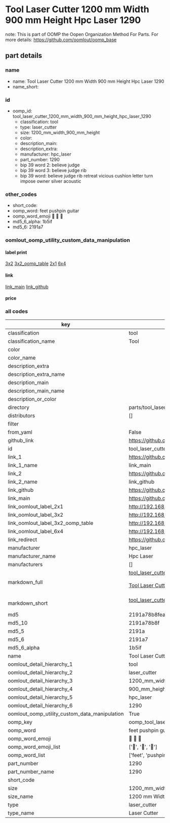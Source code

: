 # Tool Laser Cutter 1200 mm Width 900 mm Height Hpc Laser 1290  

note: This is part of OOMP the Oopen Organization Method For Parts. For more details: https://github.com/oomlout/oomp_base

##  part details
  







### name
* name: Tool Laser Cutter 1200 mm Width 900 mm Height Hpc Laser 1290
* name_short: 
### id
* oomp_id: tool_laser_cutter_1200_mm_width_900_mm_height_hpc_laser_1290
  * classification: tool
  * type: laser_cutter
  * size: 1200_mm_width_900_mm_height
  * color: 
  * description_main: 
  * description_extra: 
  * manufacturer: hpc_laser
  * part_number: 1290
  * bip 39 word 2: believe judge
  * bip 39 word 3: believe judge rib
  * bip 39 word: believe judge rib retreat vicious cushion letter turn impose owner silver acoustic

### other_codes
* short_code: 
* oomp_word: feet pushpin guitar
* oomp_word_emoji :feet: :pushpin: :guitar:
* md5_6_alpha: 1b5if
* md5_6: 2191a7






### oomlout_oomp_utility_custom_data_manipulation
#### label print
[3x2](http://192.168.1.245:1112/?label=oomp%201b5if)
[3x2_oomp_table](http://192.168.1.108:1112/?label=oomp%201b5if)
[2x1](http://192.168.1.242:1112/?label=oomp%201b5if)
[6x4](http://192.168.1.55:1112/?label=oomp%201b5if)    

#### link

[link_main](https://github.com/oomlout/oomlout_oomp_version_1_messy/tree/main/parts/tool_laser_cutter_1200_mm_width_900_mm_height_hpc_laser_1290) [link_github](https://github.com/oomlout/oomlout_oomp_version_1_messy/tree/main/parts/tool_laser_cutter_1200_mm_width_900_mm_height_hpc_laser_1290)                             

#### price







### all codes 
| key | value |  
| --- | --- |  
| classification | tool |  
| classification_name | Tool |  
| color |  |  
| color_name |  |  
| description_extra |  |  
| description_extra_name |  |  
| description_main |  |  
| description_main_name |  |  
| description_or_color |   |  
| directory | parts/tool_laser_cutter_1200_mm_width_900_mm_height_hpc_laser_1290 |  
| distributors | [] |  
| filter |  |  
| from_yaml | False |  
| github_link | https://github.com/oomlout/oomlout_oomp_part_src/tree/main/parts/tool_laser_cutter_1200_mm_width_900_mm_height_hpc_laser_1290 |  
| id | tool_laser_cutter_1200_mm_width_900_mm_height_hpc_laser_1290 |  
| link_1 | https://github.com/oomlout/oomlout_oomp_version_1_messy/tree/main/parts/tool_laser_cutter_1200_mm_width_900_mm_height_hpc_laser_1290 |  
| link_1_name | link_main |  
| link_2 | https://github.com/oomlout/oomlout_oomp_version_1_messy/tree/main/parts/tool_laser_cutter_1200_mm_width_900_mm_height_hpc_laser_1290 |  
| link_2_name | link_github |  
| link_github | https://github.com/oomlout/oomlout_oomp_version_1_messy/tree/main/parts/tool_laser_cutter_1200_mm_width_900_mm_height_hpc_laser_1290 |  
| link_main | https://github.com/oomlout/oomlout_oomp_version_1_messy/tree/main/parts/tool_laser_cutter_1200_mm_width_900_mm_height_hpc_laser_1290 |  
| link_oomlout_label_2x1 | http://192.168.1.242:1112/?label=oomp%201b5if |  
| link_oomlout_label_3x2 | http://192.168.1.245:1112/?label=oomp%201b5if |  
| link_oomlout_label_3x2_oomp_table | http://192.168.1.108:1112/?label=oomp%201b5if |  
| link_oomlout_label_6x4 | http://192.168.1.55:1112/?label=oomp%201b5if |  
| link_redirect | https://github.com/oomlout/oomlout_oomp_version_1_messy/tree/main/parts/tool_laser_cutter_1200_mm_width_900_mm_height_hpc_laser_1290 |  
| manufacturer | hpc_laser |  
| manufacturer_name | Hpc Laser |  
| manufacturers | [] |  
| markdown_full | [tool_laser_cutter_1200_mm_width_900_mm_height_hpc_laser_1290](none)<br>[](none)<br>[Tool Laser Cutter 1200 Mm Width 900 Mm Height Hpc Laser 1290](none)<br><br> |  
| markdown_short | [tool_laser_cutter_1200_mm_width_900_mm_height_hpc_laser_1290](none)<br><br> |  
| md5 | 2191a78b8fead010d9f9cb8171de28a5 |  
| md5_10 | 2191a78b8f |  
| md5_5 | 2191a |  
| md5_6 | 2191a7 |  
| md5_6_alpha | 1b5if |  
| name | Tool Laser Cutter 1200 mm Width 900 mm Height Hpc Laser 1290 |  
| oomlout_detail_hierarchy_1 | tool |  
| oomlout_detail_hierarchy_2 | laser_cutter |  
| oomlout_detail_hierarchy_3 | 1200_mm_width |  
| oomlout_detail_hierarchy_4 | 900_mm_height |  
| oomlout_detail_hierarchy_5 | hpc_laser |  
| oomlout_detail_hierarchy_6 | 1290 |  
| oomlout_oomp_utility_custom_data_manipulation | True |  
| oomp_key | oomp_tool_laser_cutter_1200_mm_width_900_mm_height_hpc_laser_1290 |  
| oomp_word | feet pushpin guitar |  
| oomp_word_emoji | :feet: :pushpin: :guitar: |  
| oomp_word_emoji_list | [':feet:', ':pushpin:', ':guitar:'] |  
| oomp_word_list | ['feet', 'pushpin', 'guitar'] |  
| part_number | 1290 |  
| part_number_name | 1290 |  
| short_code |  |  
| size | 1200_mm_width_900_mm_height |  
| size_name | 1200 mm Width 900 mm Height |  
| type | laser_cutter |  
| type_name | Laser Cutter |  
